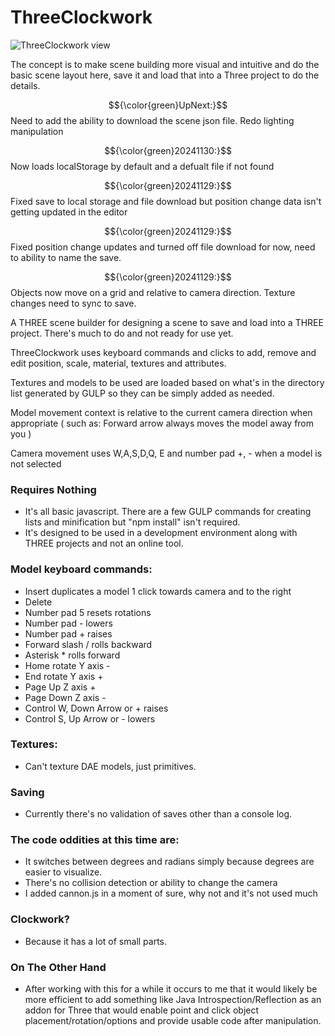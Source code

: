 
 
 # ThreeClockwork 

![ThreeClockwork view](https://kellycode.github.io/ThreeClockwork/readme_img.jpg)

The concept is to make scene building more visual and intuitive and do the basic scene layout here, save it and load that into a Three project to do the details.

$${\color{green}UpNext:}$$ Need to add the ability to download the scene json file.  Redo lighting manipulation

$${\color{green}20241130:}$$ Now loads localStorage by default and a defualt file if not found

$${\color{green}20241129:}$$ Fixed save to local storage and file download but position change data isn't getting updated in the editor  

$${\color{green}20241129:}$$ Fixed position change updates and turned off file download for now, need to ability to name the save.  

$${\color{green}20241129:}$$ Objects now move on a grid and relative to camera direction. Texture changes need to sync to save.

A THREE scene builder for designing a scene to save and load into a THREE project.  There's much to do and not ready for use yet.

ThreeClockwork uses keyboard commands and clicks to add, remove and edit position, scale, material, textures and attributes.

Textures and models to be used are loaded based on what's in the directory list generated by GULP so they can be simply added as needed.

Model movement context is relative to the current camera direction when appropriate ( such as: Forward arrow always moves the model away from you )  

Camera movement uses W,A,S,D,Q, E and number pad +, - when a model is not selected

### Requires Nothing

 - It's all basic javascript. There are a few GULP commands for creating lists and minification but "npm install" isn't required.
 - It's designed to be used in a development environment along with THREE projects and not an online tool.

### Model keyboard commands:

 - Insert duplicates a model 1 click towards camera and to the right
 - Delete
 - Number pad 5 resets rotations
 - Number pad - lowers
 - Number pad + raises
 - Forward slash / rolls backward
 - Asterisk * rolls forward
 - Home rotate Y axis -
 - End rotate Y axis +
 - Page Up Z axis +
 - Page Down Z axis -
 - Control W, Down Arrow or + raises
 - Control S, Up Arrow or - lowers
 
### Textures:
 - Can't texture DAE models, just primitives.

### Saving

 - Currently there's no validation of saves other than a console log.

### The code oddities at this time are:

 - It switches between degrees and radians simply because degrees are easier to visualize.
 - There's no collision detection or ability to change the camera
 - I added cannon.js in a moment of sure, why not and it's not used much

### Clockwork?
- Because it has a lot of small parts.

### On The Other Hand
- After working with this for a while it occurs to me that it would likely be more efficient to add something like Java Introspection/Reflection as an addon for Three that would enable point and click object placement/rotation/options and provide usable code after manipulation.
